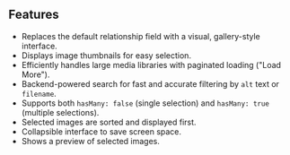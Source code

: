 ## Features

- Replaces the default relationship field with a visual, gallery-style interface.
- Displays image thumbnails for easy selection.
- Efficiently handles large media libraries with paginated loading ("Load More").
- Backend-powered search for fast and accurate filtering by `alt` text or `filename`.
- Supports both `hasMany: false` (single selection) and `hasMany: true` (multiple selections).
- Selected images are sorted and displayed first.
- Collapsible interface to save screen space.
- Shows a preview of selected images.
